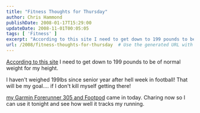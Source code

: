 ```yaml
---
title: "Fitness Thoughts for Thursday"
author: Chris Hammond
publishDate: 2008-01-17T15:29:00
updateDate: 2008-11-01T00:05:05
tags: [ 'Fitness' ]
excerpt: "According to this site I need to get down to 199 pounds to be of normal weight for my height. I haven't weighed 199lbs since senior year after hell week in football! That will be my goal.... if I don't kill myself getting there! My Garmin Forerunner 305 and Footpod came in today. Charing now so I can use it tonight and see how well it tracks my..."
url: /2008/fitness-thoughts-for-thursday  # Use the generated URL with year
---
```

<p><a mce_href="https://nhlbisupport.com/bmi/" href="https://nhlbisupport.com/bmi/">According to this site</a> I need to get down to 199 pounds to be of normal weight for my height.</p> <p>I haven't weighed 199lbs since senior year after hell week in football! That will be my goal.... if I don't kill myself getting there!</p> <p><a href="https://www.chrishammond.com/tabid/54/itemid/422/excellent-programmer">my Garmin Forerunner 305 and Footpod</a> came in today. Charing now so I can use it tonight and see how well it tracks my running.</p>
